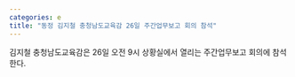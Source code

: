 ```yaml
---
categories: e
title: "동정 김지철 충청남도교육감 26일 주간업무보고 회의 참석"
---
```

김지철 충청남도교육감은 26일 오전 9시 상황실에서 열리는 주간업무보고 회의에 참석한다.